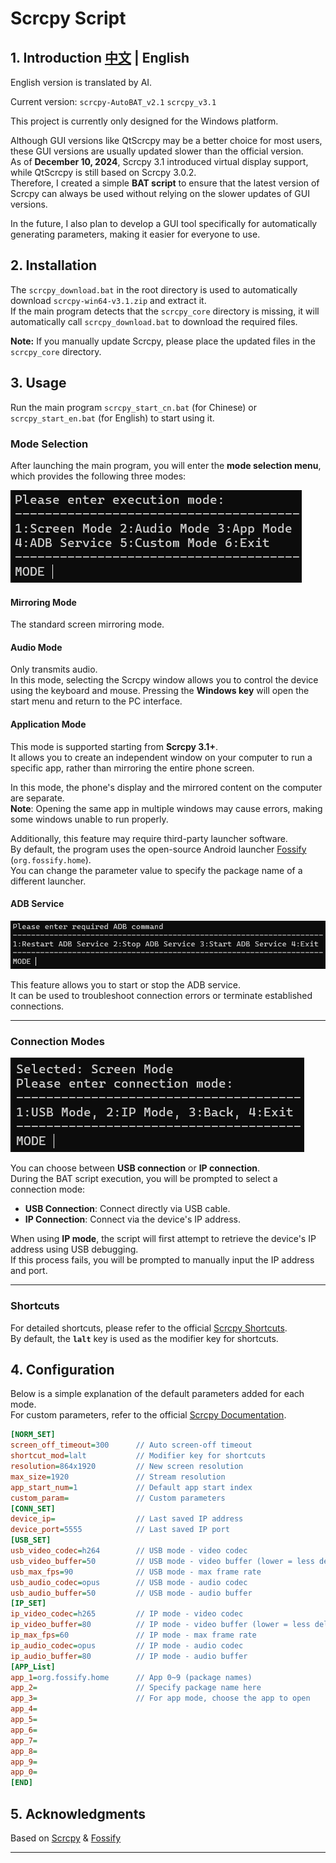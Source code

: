 # Scrcpy Script

## 1. Introduction [中文](README.md) | English

English version is translated by AI.

Current version: `scrcpy-AutoBAT_v2.1` `scrcpy_v3.1`

This project is currently only designed for the Windows platform.

Although GUI versions like QtScrcpy may be a better choice for most users, these GUI versions are usually updated slower than the official version.  
As of **December 10, 2024**, Scrcpy 3.1 introduced virtual display support, while QtScrcpy is still based on Scrcpy 3.0.2.  
Therefore, I created a simple **BAT script** to ensure that the latest version of Scrcpy can always be used without relying on the slower updates of GUI versions.

In the future, I also plan to develop a GUI tool specifically for automatically generating parameters, making it easier for everyone to use.



## 2. Installation

The `scrcpy_download.bat` in the root directory is used to automatically download `scrcpy-win64-v3.1.zip` and extract it.  
If the main program detects that the `scrcpy_core` directory is missing, it will automatically call `scrcpy_download.bat` to download the required files.  

**Note:** If you manually update Scrcpy, please place the updated files in the `scrcpy_core` directory.



## 3. Usage

Run the main program `scrcpy_start_cn.bat` (for Chinese) or `scrcpy_start_en.bat` (for English) to start using it.

### Mode Selection

After launching the main program, you will enter the **mode selection menu**, which provides the following three modes:

![screenshot](assets/en_act_set.png)

#### **Mirroring Mode**

The standard screen mirroring mode.

#### **Audio Mode**

Only transmits audio.  
In this mode, selecting the Scrcpy window allows you to control the device using the keyboard and mouse. Pressing the **Windows key** will open the start menu and return to the PC interface.

#### **Application Mode**

This mode is supported starting from **Scrcpy 3.1+**.  
It allows you to create an independent window on your computer to run a specific app, rather than mirroring the entire phone screen.  

In this mode, the phone's display and the mirrored content on the computer are separate.  
**Note**: Opening the same app in multiple windows may cause errors, making some windows unable to run properly.  

Additionally, this feature may require third-party launcher software.  
By default, the program uses the open-source Android launcher [Fossify](https://github.com/FossifyOrg/Launcher) (`org.fossify.home`).  
You can change the parameter value to specify the package name of a different launcher.

#### **ADB Service**

![alt text](assets/en_adb_set.png)

This feature allows you to start or stop the ADB service.  
It can be used to troubleshoot connection errors or terminate established connections.

---

### Connection Modes

![alt text](assets/en_con_set.png)

You can choose between **USB connection** or **IP connection**.  
During the BAT script execution, you will be prompted to select a connection mode:  

- **USB Connection**: Connect directly via USB cable.  
- **IP Connection**: Connect via the device's IP address.  

When using **IP mode**, the script will first attempt to retrieve the device's IP address using USB debugging.  
If this process fails, you will be prompted to manually input the IP address and port.

---

### Shortcuts

For detailed shortcuts, please refer to the official [Scrcpy Shortcuts](https://github.com/Genymobile/scrcpy/blob/master/doc/shortcuts.md).  
By default, the **`lalt`** key is used as the modifier key for shortcuts.



## 4. Configuration

Below is a simple explanation of the default parameters added for each mode.  
For custom parameters, refer to the official [Scrcpy Documentation](https://github.com/Genymobile/scrcpy/tree/master/doc).

```ini
[NORM_SET]
screen_off_timeout=300      // Auto screen-off timeout
shortcut_mod=lalt           // Modifier key for shortcuts
resolution=864x1920         // New screen resolution
max_size=1920               // Stream resolution
app_start_num=1             // Default app start index
custom_param=               // Custom parameters
[CONN_SET]
device_ip=                  // Last saved IP address
device_port=5555            // Last saved IP port
[USB_SET]
usb_video_codec=h264        // USB mode - video codec
usb_video_buffer=50         // USB mode - video buffer (lower = less delay, higher = more stable)
usb_max_fps=90              // USB mode - max frame rate
usb_audio_codec=opus        // USB mode - audio codec
usb_audio_buffer=50         // USB mode - audio buffer
[IP_SET]
ip_video_codec=h265         // IP mode - video codec
ip_video_buffer=80          // IP mode - video buffer (lower = less delay, higher = more stable)
ip_max_fps=60               // IP mode - max frame rate
ip_audio_codec=opus         // IP mode - audio codec
ip_audio_buffer=80          // IP mode - audio buffer
[APP_List]
app_1=org.fossify.home      // App 0~9 (package names)
app_2=                      // Specify package name here
app_3=                      // For app mode, choose the app to open
app_4=
app_5=
app_6=
app_7=
app_8=
app_9=
app_0=
[END]
```


## 5. Acknowledgments

Based on [Scrcpy](https://github.com/Genymobile/scrcpy) & [Fossify](https://github.com/FossifyOrg/Launcher)  

--- 
